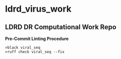 # ldrd_virus_work

## LDRD DR Computational Work Repo

**Pre-Commit Linting Procedure**
```
>black viral_seq
>ruff check viral_seq --fix
```
